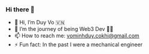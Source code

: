 ### Hi there 👋

- 👋 Hi, I’m Duy Vo 🇻🇳
- 🌱 I’m the journey of being Web3 Dev 🧑‍💻
- 📫 How to reach me: vominhduy.cokhi@gmail.com
- ⚡ Fun fact: In the past I were a mechanical engineer

